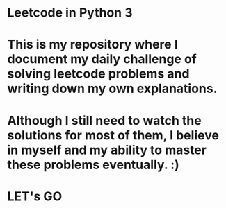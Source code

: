 # Leetcode in Python 3

# This is my repository where I document my daily challenge of solving leetcode problems and writing down my own explanations.

# Although I still need to watch the solutions for most of them, I believe in myself and my ability to master these problems eventually. :)

# LET's GO